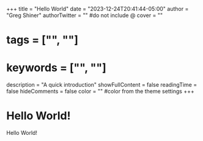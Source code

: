 +++
title = "Hello World"
date = "2023-12-24T20:41:44-05:00"
author = "Greg Shiner"
authorTwitter = "" #do not include @
cover = ""
# tags = ["", ""]
# keywords = ["", ""]
description = "A quick introduction"
showFullContent = false
readingTime = false
hideComments = false
color = "" #color from the theme settings
+++
# Hello World!
Hello World!
